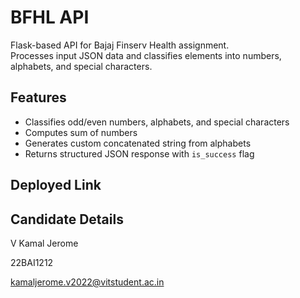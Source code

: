 # BFHL API

Flask-based API for Bajaj Finserv Health assignment.  
Processes input JSON data and classifies elements into numbers, alphabets, and special characters.

## Features
- Classifies odd/even numbers, alphabets, and special characters
- Computes sum of numbers
- Generates custom concatenated string from alphabets
- Returns structured JSON response with `is_success` flag

## Deployed Link

## Candidate Details
V Kamal Jerome

22BAI1212

kamaljerome.v2022@vitstudent.ac.in
